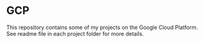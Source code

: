 # GCP
This repository contains some of my projects on the Google Cloud Platform.
See readme file in each project folder for more details.